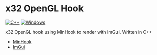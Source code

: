 # x32 OpenGL Hook

[![C++](https://img.shields.io/badge/language-C%2B%2B-%23f34b7d.svg?style=for-the-badge&logo=appveyor)](https://en.wikipedia.org/wiki/C%2B%2B) [![Windows](https://img.shields.io/badge/platform-Windows-0078d7.svg?style=for-the-badge&logo=appveyor)](https://en.wikipedia.org/wiki/Microsoft_Windows)

x32 OpenGL hook using MinHook to render with ImGui. Written in C++

 - [MinHook](https://github.com/TsudaKageyu/minhook)
 - [ImGui](https://github.com/ocornut/imgui)
